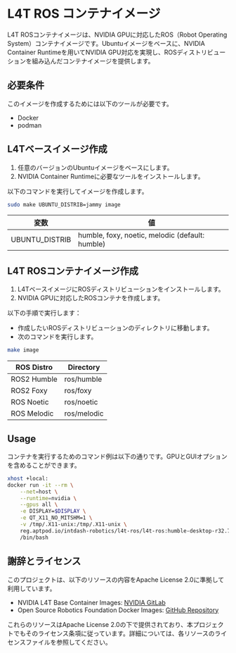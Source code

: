 # L4T ROS コンテナイメージ

L4T ROSコンテナイメージは、NVIDIA GPUに対応したROS（Robot Operating System）コンテナイメージです。Ubuntuイメージをベースに、NVIDIA Container Runtimeを用いてNVIDIA GPU対応を実現し、ROSディストリビューションを組み込んだコンテナイメージを提供します。

## 必要条件

このイメージを作成するためには以下のツールが必要です。

- Docker
- podman

## L4Tベースイメージ作成

1. 任意のバージョンのUbuntuイメージをベースにします。
1. NVIDIA Container Runtimeに必要なツールをインストールします。

以下のコマンドを実行してイメージを作成します。

```bash
sudo make UBUNTU_DISTRIB=jammy image
```

| 変数 | 値 |
| ---- | ----- |
| UBUNTU_DISTRIB | humble, foxy, noetic, melodic (default: humble) |

## L4T ROSコンテナイメージ作成

1. L4TベースイメージにROSディストリビューションをインストールします。
1. NVIDIA GPUに対応したROSコンテナを作成します。

以下の手順で実行します：
- 作成したいROSディストリビューションのディレクトリに移動します。
- 次のコマンドを実行します。

```bash
make image
```

| ROS Distro | Directory |
| ---------- | --------- |
| ROS2 Humble | ros/humble |
| ROS2 Foxy | ros/foxy |
| ROS Noetic | ros/noetic |
| ROS Melodic | ros/melodic |


## Usage

コンテナを実行するためのコマンド例は以下の通りです。GPUとGUIオプションを含めることができます。

```bash
xhost +local:
docker run -it --rm \
    --net=host \
    --runtime=nvidia \
    --gpus all \
    -e DISPLAY=$DISPLAY \
    -e QT_X11_NO_MITSHM=1 \
    -v /tmp/.X11-unix:/tmp/.X11-unix \
    reg.aptpod.io/intdash-robotics/l4t-ros/l4t-ros:humble-desktop-r32.7 \
    /bin/bash
```

## 謝辞とライセンス

このプロジェクトは、以下のリソースの内容をApache License 2.0に準拠して利用しています。

- NVIDIA L4T Base Container Images: [NVIDIA GitLab](https://gitlab.com/nvidia/container-images/l4t-base)
- Open Source Robotics Foundation Docker Images: [GitHub Repository](https://github.com/osrf/docker_images)

これらのリソースはApache License 2.0の下で提供されており、本プロジェクトでもそのライセンス条項に従っています。詳細については、各リソースのライセンスファイルを参照してください。




